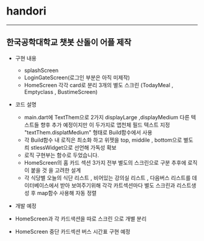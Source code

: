 # handori
---
## 한국공학대학교 챗봇 산돌이 어플 제작 
- 구현 내용 
  - splashScreen
  - LoginGateScreen(로그인 부분은 아직 미제작)
  - HomeScreen 각각 card로 분리 3개의 별도 스크린 (TodayMeal , Emptyclass , BustimeScreen)
- 코드 설명
  - main.dart에 TextThem으로 2가지 displayLarge ,displayMedium 다른 텍스트들 향후 추가 예정이지만 이 두가지로 앱천체 필드 텍스트 지정 "textThem.displatMedium" 형태로 Build함수에서 사용
  - 각 Build함수 내 로직은 최소화 하고 위젯을 top, middile , bottom으로 별도릐 stlessWidget으로 선언해 가독성 확보
  - 로직 구현부는 함수로 두었습니다.
  - HomeScreen의 홈 카드 섹션 3가지 전부 별도의 스크린으로 구분 추후에 로직이 붙을 것 을 고려한 설계
  - 각 식당별 오늘의 식단 리스트 , 비어있는 강의실 리스트 , 다음버스 리스트를 데이터베이스에서 받아 보여주기위해 각각 카트섹션마다 별도 스크린과 리스트생성 후 map함수 사용해 자동 정렬 
    
 


- 개발 예정
- HomeScreen과 각 카드색션을 따로 스크린 으로 개별 분리
- HomeScreen 중단 카드섹션 버스 시간표 구현 예정
